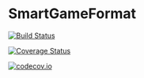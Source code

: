 # SmartGameFormat

[![Build Status](https://travis-ci.org/Evizero/SmartGameFormat.jl.svg?branch=master)](https://travis-ci.org/Evizero/SmartGameFormat.jl)

[![Coverage Status](https://coveralls.io/repos/Evizero/SmartGameFormat.jl/badge.svg?branch=master&service=github)](https://coveralls.io/github/Evizero/SmartGameFormat.jl?branch=master)

[![codecov.io](http://codecov.io/github/Evizero/SmartGameFormat.jl/coverage.svg?branch=master)](http://codecov.io/github/Evizero/SmartGameFormat.jl?branch=master)

